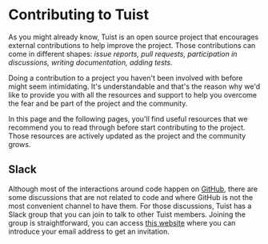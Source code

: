 # Contributing to Tuist

As you might already know, Tuist is an open source project that encourages external contributions to help improve the project. Those contributions can come in different shapes: _issue reports, pull requests, participation in discussions, writing documentation, adding tests._

Doing a contribution to a project you haven't been involved with before might seem intimidating. It's understandable and that's the reason why we'd like to provide you with all the resources and support to help you overcome the fear and be part of the project and the community.

In this page and the following pages, you'll find useful resources that we recommend you to read through before start contributing to the project. Those resources are actively updated as the project and the community grows.

## Slack

Although most of the interactions around code happen on [GitHub](https://github.com), there are some discussions that are not related to code and where GitHub is not the most convenient channel to have them. For those discussions, Tuist has a Slack group that you can join to talk to other Tuist members. Joining the group is straightforward, you can access [this website](http://slack.tuist.io/) where you can introduce your email address to get an invitation.
